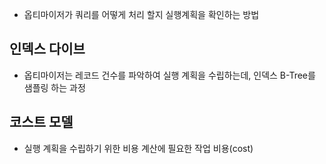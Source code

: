 - 옵티마이저가 쿼리를 어떻게 처리 할지 실행계획을 확인하는 방법

## 인덱스 다이브

- 옵티마이저는 레코드 건수를 파악하여 실행 계획을 수립하는데, 인덱스 B-Tree를 샘플링 하는 과정

## 코스트 모델

- 실행 계획을 수립하기 위한 비용 계산에 필요한 작업 비용(cost)

